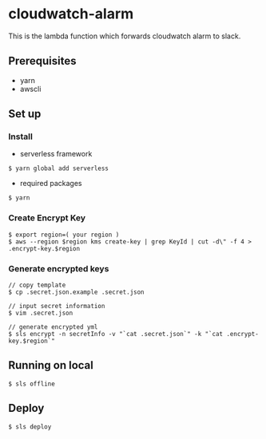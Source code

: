 # cloudwatch-alarm

This is the lambda function which forwards cloudwatch alarm to slack.

## Prerequisites

- yarn
- awscli

## Set up

### Install

- serverless framework
```
$ yarn global add serverless
```

- required packages
```
$ yarn
```

### Create Encrypt Key

```
$ export region=( your region )
$ aws --region $region kms create-key | grep KeyId | cut -d\" -f 4 > .encrypt-key.$region
```

### Generate encrypted keys

```
// copy template
$ cp .secret.json.example .secret.json

// input secret information
$ vim .secret.json

// generate encrypted yml
$ sls encrypt -n secretInfo -v "`cat .secret.json`" -k "`cat .encrypt-key.$region`"
```

## Running on local

```
$ sls offline
```

## Deploy

```
$ sls deploy
```
